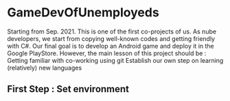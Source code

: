 # GameDevOfUnemployeds
Starting from Sep. 2021.
This is one of the first co-projects of us.
As nube developers, we start from copying well-known codes and getting friendly with C#.
Our final goal is to develop an Android game and deploy it in the Google PlayStore.
However, the main lesson of this project should be :
  Getting familiar with co-working using git
  Establish our own step on learning (relatively) new languages

## First Step : Set environment
